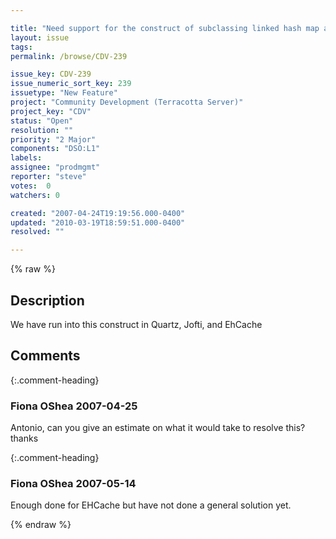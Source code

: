```yaml
---

title: "Need support for the construct of subclassing linked hash map and overriding the remove eldest entry stuff"
layout: issue
tags: 
permalink: /browse/CDV-239

issue_key: CDV-239
issue_numeric_sort_key: 239
issuetype: "New Feature"
project: "Community Development (Terracotta Server)"
project_key: "CDV"
status: "Open"
resolution: ""
priority: "2 Major"
components: "DSO:L1"
labels: 
assignee: "prodmgmt"
reporter: "steve"
votes:  0
watchers: 0

created: "2007-04-24T19:19:56.000-0400"
updated: "2010-03-19T18:59:51.000-0400"
resolved: ""

---
```




{% raw %}



## Description

<div markdown="1" class="description">

We have run into this construct in Quartz, Jofti, and EhCache

</div>

## Comments


{:.comment-heading}
### **Fiona OShea** <span class="date">2007-04-25</span>

<div markdown="1" class="comment">

Antonio, can you give an estimate on what it would take to resolve this? thanks

</div>


{:.comment-heading}
### **Fiona OShea** <span class="date">2007-05-14</span>

<div markdown="1" class="comment">

Enough done for EHCache but have not done a general solution yet.

</div>



{% endraw %}
